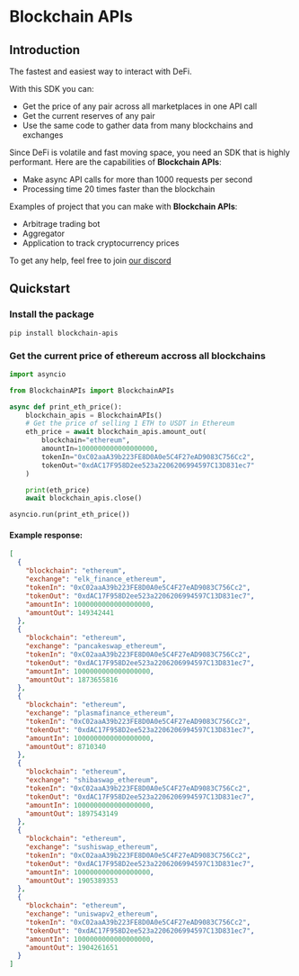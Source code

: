# Blockchain APIs

## Introduction

The fastest and easiest way to interact with DeFi.

With this SDK you can:
- Get the price of any pair across all marketplaces in one API call
- Get the current reserves of any pair
- Use the same code to gather data from many blockchains and exchanges

Since DeFi is volatile and fast moving space, you need an SDK that is highly performant. Here are the capabilities of **Blockchain APIs**:
- Make async API calls for more than 1000 requests per second
- Processing time 20 times faster than the blockchain

Examples of project that you can make with **Blockchain APIs**:
- Arbitrage trading bot
- Aggregator
- Application to track cryptocurrency prices

To get any help, feel free to join [our discord](https://discord.gg/GphRMJXmS5)

## Quickstart

### Install the package

`pip install blockchain-apis`

### Get the current price of ethereum accross all blockchains

```python
import asyncio

from BlockchainAPIs import BlockchainAPIs

async def print_eth_price():
    blockchain_apis = BlockchainAPIs()
    # Get the price of selling 1 ETH to USDT in Ethereum
    eth_price = await blockchain_apis.amount_out(
        blockchain="ethereum",
        amountIn=1000000000000000000,
        tokenIn="0xC02aaA39b223FE8D0A0e5C4F27eAD9083C756Cc2",
        tokenOut="0xdAC17F958D2ee523a2206206994597C13D831ec7"
    )

    print(eth_price)
    await blockchain_apis.close()

asyncio.run(print_eth_price())

```

#### Example response:

```json
[
  {
    "blockchain": "ethereum",
    "exchange": "elk_finance_ethereum",
    "tokenIn": "0xC02aaA39b223FE8D0A0e5C4F27eAD9083C756Cc2",
    "tokenOut": "0xdAC17F958D2ee523a2206206994597C13D831ec7",
    "amountIn": 1000000000000000000,
    "amountOut": 149342441
  },
  {
    "blockchain": "ethereum",
    "exchange": "pancakeswap_ethereum",
    "tokenIn": "0xC02aaA39b223FE8D0A0e5C4F27eAD9083C756Cc2",
    "tokenOut": "0xdAC17F958D2ee523a2206206994597C13D831ec7",
    "amountIn": 1000000000000000000,
    "amountOut": 1873655816
  },
  {
    "blockchain": "ethereum",
    "exchange": "plasmafinance_ethereum",
    "tokenIn": "0xC02aaA39b223FE8D0A0e5C4F27eAD9083C756Cc2",
    "tokenOut": "0xdAC17F958D2ee523a2206206994597C13D831ec7",
    "amountIn": 1000000000000000000,
    "amountOut": 8710340
  },
  {
    "blockchain": "ethereum",
    "exchange": "shibaswap_ethereum",
    "tokenIn": "0xC02aaA39b223FE8D0A0e5C4F27eAD9083C756Cc2",
    "tokenOut": "0xdAC17F958D2ee523a2206206994597C13D831ec7",
    "amountIn": 1000000000000000000,
    "amountOut": 1897543149
  },
  {
    "blockchain": "ethereum",
    "exchange": "sushiswap_ethereum",
    "tokenIn": "0xC02aaA39b223FE8D0A0e5C4F27eAD9083C756Cc2",
    "tokenOut": "0xdAC17F958D2ee523a2206206994597C13D831ec7",
    "amountIn": 1000000000000000000,
    "amountOut": 1905389353
  },
  {
    "blockchain": "ethereum",
    "exchange": "uniswapv2_ethereum",
    "tokenIn": "0xC02aaA39b223FE8D0A0e5C4F27eAD9083C756Cc2",
    "tokenOut": "0xdAC17F958D2ee523a2206206994597C13D831ec7",
    "amountIn": 1000000000000000000,
    "amountOut": 1904261651
  }
]
```


